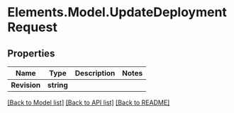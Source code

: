 # Elements.Model.UpdateDeploymentRequest

## Properties

Name | Type | Description | Notes
------------ | ------------- | ------------- | -------------
**Revision** | **string** |  | 

[[Back to Model list]](../README.md#documentation-for-models) [[Back to API list]](../README.md#documentation-for-api-endpoints) [[Back to README]](../README.md)

